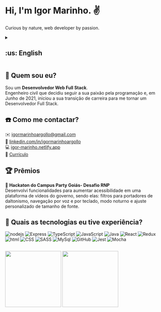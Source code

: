 # Hi, I'm Igor Marinho. :v:
  Curious by nature, web developer by passion.
  
  <details>
  <summary><h2>:us: English</h2></summary>
    
 ## 🤔 Who am I?
 I am a **Full Stack Web Developer**.
 <br>
 A civil engineer who decided to pursue his passion for programming and, in June 2021, started a career transition to become a Developer. <br>
 
## :phone: How to contact me?
 :envelope:<a mailto="igormarinhoargollo@gmail.com"> igormarinhoargollo@gmail.com<a> <br>
 :briefcase: <a href="https://www.linkedin.com/in/igormarinhoargollo/"> linkedin.com/in/igormarinhoargollo<a><br>
 :computer: <a href="https://igor-marinho.netlify.app/"> igor-marinho.netlify.app<a><br>
 📄 <a href="CV - Igor Marinho - Dev_en.pdf" download> Resume<a>
 
  
## :trophy: Awards
  :3rd_place_medal: <b>Campus Party Hackaton in Goiás - RNP Challenge</b> <br>
     I worked to improve the acessibility of a government cideo platform by developing features such: colorblind filters, keyboard and voice-activated navigation, dark mode, and font size personal adjustment.
  
## :notebook: What technologies did I have experience with?
<div display="flex">
<img alt="nodejs" src="https://img.shields.io/badge/Node%20js-339933?style=for-the-badge&logo=nodedotjs&logoColor=white" />
<img alt="Express" src="https://img.shields.io/badge/Express%20js-000000?style=for-the-badge&logo=express&logoColor=white"/>
<img alt="TypeScript" src="https://img.shields.io/badge/TypeScript-007ACC?style=for-the-badge&logo=typescript&logoColor=white"/>
<img alt="JavaScript" src="https://img.shields.io/badge/JavaScript-323330?style=for-the-badge&logo=javascript&logoColor=F7DF1E" />
<img alt="Java" src="https://img.shields.io/badge/Java-ED8B00?style=for-the-badge&logo=openjdk&logoColor=white"/>
<img alt="React" src="https://img.shields.io/badge/React-20232A?style=for-the-badge&logo=react&logoColor=61DAFB" />
<img alt="Redux" src="https://img.shields.io/badge/Redux-593D88?style=for-the-badge&logo=redux&logoColor=white" />
<img alt="html" src="https://img.shields.io/badge/HTML5-E34F26?style=for-the-badge&logo=html5&logoColor=white" />  
<img alt="CSS" src="https://img.shields.io/badge/CSS3-1572B6?style=for-the-badge&logo=css3&logoColor=white" />
<img alt="SASS" src="https://img.shields.io/badge/Sass-CC6699?style=for-the-badge&logo=sass&logoColor=white" />  
<img alt="MySql" src="https://img.shields.io/badge/MySQL-005C84?style=for-the-badge&logo=mysql&logoColor=white"/>
<img alt="GitHub" src="https://img.shields.io/badge/GitHub-100000?style=for-the-badge&logo=github&logoColor=white"/>
<img alt="Jest" src="https://img.shields.io/badge/Jest-C21325?style=for-the-badge&logo=jest&logoColor=white" />
<img alt="Mocha" src="https://img.shields.io/badge/Mocha-8D6748?style=for-the-badge&logo=Mocha&logoColor=white"/>
</div>

##

<div>
  <a href="https://beacons.ai/IgorMarinhoArgollo"> </a>
  <img height="180em" src="https://github-readme-stats.vercel.app/api?username=IgorMarinhoArgollo&show_icons=true&theme=dark&include_all_commits=true&count_private=true"/>
  <img height="180em" src="https://github-readme-stats.vercel.app/api/top-langs/?username=IgorMarinhoArgollo&layout=compact&langs_count=16&theme=dark"/>
</div>

  
  ##
  
 
  </details>
  
 ## 🤔 Quem sou eu? <br>
 Sou um **Desenvolvedor Web Full Stack**. <br>
 Engenheiro civil que decidiu seguir a sua paixão pela programação e, em Junho de  2021, iniciou a sua transição de carreira para me tornar um Desenvolvedor Full Stack. <br>
 
## :phone: Como me contactar?
 :envelope:<a mailto="igormarinhoargollo@gmail.com"> igormarinhoargollo@gmail.com<a> <br>
 :briefcase: <a href="https://www.linkedin.com/in/igormarinhoargollo/"> linkedin.com/in/igormarinhoargollo<a><br>
 :computer: <a href="https://igor-marinho.netlify.app/"> igor-marinho.netlify.app<a><br>
 📄 <a href="CV - Igor Marinho - Dev.pdf" download> Currículo <a>

  
## :trophy: Prêmios
  :3rd_place_medal: <b>Hackaton do Campus Party Goiás- Desafio RNP</b> <br>
     Desenvolvi funcionalidades para aumentar acessibilidade em uma plataforma de vídeos do governo, sendo elas: filtros para portadores de daltonismo, navegação por voz e por teclado, modo noturno e ajuste personalizado de tamanho de fonte.
  
## :notebook: Quais as tecnologias eu tive experiência?
<div display="flex">
<img alt="nodejs" src="https://img.shields.io/badge/Node%20js-339933?style=for-the-badge&logo=nodedotjs&logoColor=white" />
<img alt="Express" src="https://img.shields.io/badge/Express%20js-000000?style=for-the-badge&logo=express&logoColor=white"/>
<img alt="TypeScript" src="https://img.shields.io/badge/TypeScript-007ACC?style=for-the-badge&logo=typescript&logoColor=white"/>
<img alt="JavaScript" src="https://img.shields.io/badge/JavaScript-323330?style=for-the-badge&logo=javascript&logoColor=F7DF1E" />
<img alt="Java" src="https://img.shields.io/badge/Java-ED8B00?style=for-the-badge&logo=openjdk&logoColor=white"/>
<img alt="React" src="https://img.shields.io/badge/React-20232A?style=for-the-badge&logo=react&logoColor=61DAFB" />
<img alt="Redux" src="https://img.shields.io/badge/Redux-593D88?style=for-the-badge&logo=redux&logoColor=white" />
<img alt="html" src="https://img.shields.io/badge/HTML5-E34F26?style=for-the-badge&logo=html5&logoColor=white" />  
<img alt="CSS" src="https://img.shields.io/badge/CSS3-1572B6?style=for-the-badge&logo=css3&logoColor=white" />
<img alt="SASS" src="https://img.shields.io/badge/Sass-CC6699?style=for-the-badge&logo=sass&logoColor=white" />  
<img alt="MySql" src="https://img.shields.io/badge/MySQL-005C84?style=for-the-badge&logo=mysql&logoColor=white"/>
<img alt="GitHub" src="https://img.shields.io/badge/GitHub-100000?style=for-the-badge&logo=github&logoColor=white"/>
<img alt="Jest" src="https://img.shields.io/badge/Jest-C21325?style=for-the-badge&logo=jest&logoColor=white" />
<img alt="Mocha" src="https://img.shields.io/badge/Mocha-8D6748?style=for-the-badge&logo=Mocha&logoColor=white"/>
</div>

##

<div>
  <a href="https://beacons.ai/IgorMarinhoArgollo"> </a>
  <img height="180em" src="https://github-readme-stats.vercel.app/api?username=IgorMarinhoArgollo&show_icons=true&theme=dark&include_all_commits=true&count_private=true"/>
  <img height="180em" src="https://github-readme-stats.vercel.app/api/top-langs/?username=IgorMarinhoArgollo&layout=compact&langs_count=16&theme=dark"/>
</div>

  
  ##
   
  

